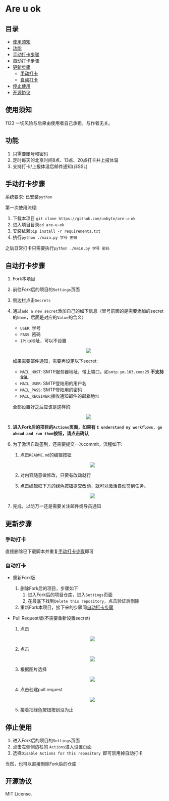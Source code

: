 # Are u ok

## 目录

- [使用须知](#使用须知)
- [功能](#功能)
- [手动打卡步骤](#手动打卡步骤)
- [自动打卡步骤](#自动打卡步骤)
- [更新步骤](#更新步骤)
  - [手动打卡](#手动打卡)
  - [自动打卡](#自动打卡)
- [停止使用](#停止使用)
- [开源协议](#开源协议)

## 使用须知

1123
一切风险与后果由使用者自己承担，与作者无关。

## 功能

1. 只需要账号和密码
2. 定时每天的北京时间8点、13点、20点打卡并上报体温
3. 支持打卡/上报体温后邮件通知(非SSL)

## 手动打卡步骤

系统要求: 已安装`python`

第一次使用流程:

1. 下载本项目 `git clone https://github.com/unbyte/are-u-ok`
2. 进入项目目录`cd are-u-ok`
3. 安装依赖`pip install -r requirements.txt`
4. 执行`python ./main.py 学号 密码`

之后日常打卡只需要执行`python ./main.py 学号 密码`


## 自动打卡步骤
1. Fork本项目

2. 前往Fork后的项目的`Settings`页面

3. 侧边栏点击`Secrets`

4. 通过`add a new secret`添加自己的如下信息（冒号前面的是需要添加的secret的`Name`，后面是对应的`Value`的含义）
  
    - `USER`: 学号
    - `PASS`: 密码
    - `IP`: ip地址，可以不设置

    <p align="center"><img src="https://i.loli.net/2020/02/24/RAPvJ4qu5hUIr2K.png"/></p>
    
    如果需要邮件通知，需要再设定以下secret:
    
    - `MAIL_HOST`: SMTP服务器地址，带上端口，如`smtp.ym.163.com:25` **不支持SSL**
    - `MAIL_USER`: SMTP登陆用的用户名
    - `MAIL_PASS`: SMTP登陆用的密码
    - `MAIL_RECEIVER`:接收通知邮件的邮箱地址
    
    全部设置好之后应该是这样的:
    
    <p align="center"><img src="https://i.loli.net/2020/04/17/xIh7gyWUOTR5LAq.png"/></p>
    
5. **进入Fork后的项目的`Actions`页面，如果有 `I understand my workflows, go ahead and run them`按钮，请点击确认**

6. 为了激活自动签到，还需要提交一次commit，流程如下: 

    1. 点击`README.md`的编辑按钮

        <p align="center"><img src="https://i.loli.net/2020/03/01/8pnrtNDm9axih7U.png"/></p>
    
    2. 对内容随意做修改，只要有改动就行
    
    3. 点击编辑框下方的绿色按钮提交改动，就可以激活自动签到任务。
    
        <p align="center"><img src="https://i.loli.net/2020/03/01/6Yi59OyLwQRuVNm.png"/></p>

7. 完成，以防万一还是需要关注邮件或导员通知



## 更新步骤

### 手动打卡

直接删除已下载脚本并重复[手动打卡步骤](#手动打卡步骤)即可


### 自动打卡

- 重新Fork版 

    1. 删除Fork后的项目，步骤如下
       1. 进入Fork后的项目仓库，进入`Settings`页面
       2. 在最底下找到`Delete this repository`，点击验证后删除
    2. 重新Fork本项目，接下来的步骤同[自动打卡步骤](#自动打卡步骤)

- Pull Request版(不需要重新设置secret)
    1. 点击
    
        <p align="center"><img src="https://user-images.githubusercontent.com/31768052/75086758-a9dedb80-552f-11ea-8de6-5cf8cc326005.png"/></p>
    
    2. 点击
    
        <p align="center"><img src="https://user-images.githubusercontent.com/31768052/75086760-ae0af900-552f-11ea-8ce5-9cd5476dbd50.png"/></p>
    
    3. 根据图片选择
    
        <p align="center"><img src="https://user-images.githubusercontent.com/31768052/75086765-b06d5300-552f-11ea-9628-9f5e26c319cc.png"/></p>
    
    4. 点击创建pull request
    
        <p align="center"><img src="https://user-images.githubusercontent.com/31768052/75086768-b2371680-552f-11ea-85ec-590826e475c3.png"/></p>
    
    5. 接着把绿色按钮按到没为止

## 停止使用

1. 进入Fork后的项目的`Settings`页面
2. 点击左侧侧边栏的 `Actions`进入设置页面
3. 选择`Disable Actions for this repository `即可禁用掉自动打卡

当然，也可以直接删除Fork后的仓库

## 开源协议

MIT License.

